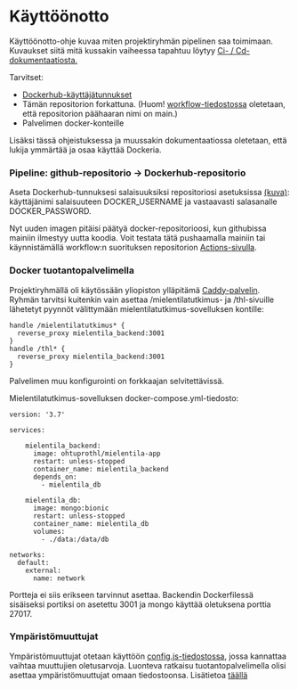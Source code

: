 # Käyttöönotto
Käyttöönotto-ohje kuvaa miten projektiryhmän pipelinen saa toimimaan. Kuvaukset siitä mitä kussakin vaiheessa tapahtuu löytyy [Ci- / Cd-dokumentaatiosta.](https://github.com/ohtuprojekti-mielentilatutkimus-thl/mielentilatutkimus-thl/blob/main/dokumentaatio/cicd.md)

Tarvitset:
 - [Dockerhub-käyttäjätunnukset](https://hub.docker.com/)
 - Tämän repositorion forkattuna. (Huom! [workflow-tiedostossa](https://github.com/ohtuprojekti-mielentilatutkimus-thl/mielentilatutkimus-thl/blob/main/.github/workflows/cd.yml) oletetaan, että repositorion päähaaran nimi on main.)
 - Palvelimen docker-konteille

Lisäksi tässä ohjeistuksessa ja muussakin dokumentaatiossa oletetaan, että lukija ymmärtää ja osaa käyttää Dockeria.

### Pipeline: github-repositorio -> Dockerhub-repositorio

Aseta Dockerhub-tunnuksesi salaisuuksiksi repositoriosi asetuksissa [(kuva)](https://github.com/ohtuprojekti-mielentilatutkimus-thl/mielentilatutkimus-thl/blob/main/dokumentaatio/kuvat/github_secrets.png):
käyttäjänimi salaisuuteen DOCKER_USERNAME ja vastaavasti salasanalle DOCKER_PASSWORD.

Nyt uuden imagen pitäisi päätyä docker-repositorioosi, kun githubissa mainiin ilmestyy uutta koodia. Voit testata tätä pushaamalla mainiin tai käynnistämällä workflow:n suorituksen repositorion [Actions-sivulla](https://github.com/ohtuprojekti-mielentilatutkimus-thl/mielentilatutkimus-thl/blob/main/dokumentaatio/kuvat/github_actions.png).

### Docker tuotantopalvelimella

Projektiryhmällä oli käytössään yliopiston ylläpitämä [Caddy-palvelin](https://hub.docker.com/_/caddy). Ryhmän tarvitsi kuitenkin vain asettaa /mielentilatutkimus- ja /thl-sivuille lähetetyt pyynnöt välittymään mielentilatutkimus-sovelluksen kontille: 
```
handle /mielentilatutkimus* {
  reverse_proxy mielentila_backend:3001
}
handle /thl* {
  reverse_proxy mielentila_backend:3001
}
```

Palvelimen muu konfigurointi on forkkaajan selvitettävissä.

Mielentilatutkimus-sovelluksen docker-compose.yml-tiedosto:
```
version: '3.7' 

services: 

    mielentila_backend:
      image: ohtuprothl/mielentila-app
      restart: unless-stopped
      container_name: mielentila_backend
      depends_on:
        - mielentila_db

    mielentila_db:
      image: mongo:bionic
      restart: unless-stopped
      container_name: mielentila_db
      volumes:
        - ./data:/data/db

networks:
  default:
    external:
      name: network

```

Portteja ei siis erikseen tarvinnut asettaa. Backendin Dockerfilessä sisäiseksi portiksi on asetettu 3001 ja mongo käyttää oletuksena porttia 27017.

### Ympäristömuuttujat

Ympäristömuuttujat otetaan käyttöön [config.js-tiedostossa](https://github.com/ohtuprojekti-mielentilatutkimus-thl/mielentilatutkimus-thl/blob/main/backend/utils/config.js), jossa kannattaa vaihtaa muuttujien oletusarvoja. Luonteva ratkaisu tuotantopalvelimella olisi asettaa ympäristömuuttujat omaan tiedostoonsa. Lisätietoa [täällä](https://docs.docker.com/compose/environment-variables/)

